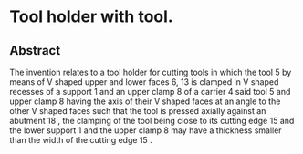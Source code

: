 # Tool holder with tool.

## Abstract
The invention relates to a tool holder for cutting tools in which the tool 5 by means of V shaped upper and lower faces 6, 13 is clamped in V shaped recesses of a support 1 and an upper clamp 8 of a carrier 4 said tool 5 and upper clamp 8 having the axis of their V shaped faces at an angle to the other V shaped faces such that the tool is pressed axially against an abutment 18 , the clamping of the tool being close to its cutting edge 15 and the lower support 1 and the upper clamp 8 may have a thickness smaller than the width of the cutting edge 15 .